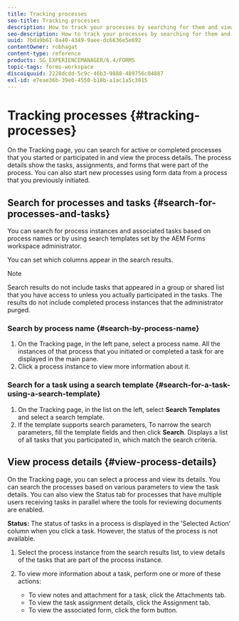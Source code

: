 ```yaml
---
title: Tracking processes
seo-title: Tracking processes
description: How to track your processes by searching for them and viewing their details.
seo-description: How to track your processes by searching for them and viewing their details.
uuid: 7bda9b61-0a40-4349-9aee-dc6636e5e692
contentOwner: robhagat
content-type: reference
products: SG_EXPERIENCEMANAGER/6.4/FORMS
topic-tags: forms-workspace
discoiquuid: 2228dcdd-5c9c-46b3-9888-489756c04887
exl-id: e7eae36b-39e0-4550-b18b-a1ac1a5c3015
---
```

# Tracking processes {#tracking-processes}

On the Tracking page, you can search for active or completed processes that you started or participated in and view the process details. The process details show the tasks, assignments, and forms that were part of the process. You can also start new processes using form data from a process that you previously initiated.

## Search for processes and tasks {#search-for-processes-and-tasks}

You can search for process instances and associated tasks based on process names or by using search templates set by the AEM Forms workspace administrator.

You can set which columns appear in the search results.

>[!NOTE]
>
>Search results do not include tasks that appeared in a group or shared list that you have access to unless you actually participated in the tasks. The results do not include completed process instances that the administrator purged.

### Search by process name {#search-by-process-name}

1. On the Tracking page, in the left pane, select a process name. All the instances of that process that you initiated or completed a task for are displayed in the main pane.
1. Click a process instance to view more information about it.

### Search for a task using a search template {#search-for-a-task-using-a-search-template}

1. On the Tracking page, in the list on the left, select **Search Templates** and select a search template.
1. If the template supports search parameters, To narrow the search parameters, fill the template fields and then click **Search**. Displays a list of all tasks that you participated in, which match the search criteria.

## View process details {#view-process-details}

On the Tracking page, you can select a process and view its details. You can search the processes based on various parameters to view the task details. You can also view the Status tab for processes that have multiple users receiving tasks in parallel where the tools for reviewing documents are enabled.

**Status:** The status of tasks in a process is displayed in the 'Selected Action' column when you click a task. However, the status of the process is not available.

1. Select the process instance from the search results list, to view details of the tasks that are part of the process instance.
1. To view more information about a task, perform one or more of these actions:

    * To view notes and attachment for a task, click the Attachments tab.
    * To view the task assignment details, click the Assignment tab.
    * To view the associated form, click the form button.
